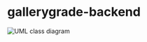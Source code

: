 # gallerygrade-backend


![UML class diagram](https://user-images.githubusercontent.com/67717864/234408967-bdb7751c-75e8-4ab4-a3f5-77122ee9e321.png)
